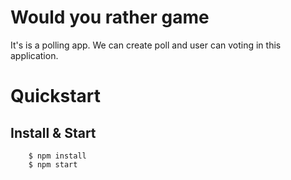 # Would you rather game

It's is a polling app. We can create poll and user can voting in this application.

# Quickstart

## Install & Start

```
    $ npm install
    $ npm start
```
